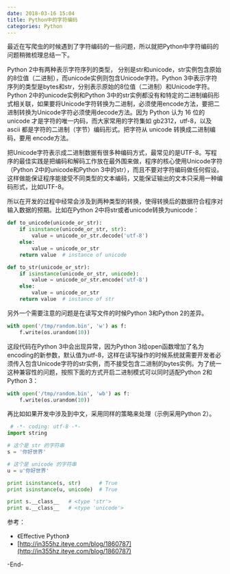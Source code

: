 ```yaml
---
date: 2018-03-16 15:04
title: Python中的字符编码
categories: Python
---
```


最近在写爬虫的时候遇到了字符编码的一些问题，所以就把Python中字符编码的问题稍微梳理总结一下。

Python 2中有两种表示字符序列的类型， 分别是str和unicode，str实例包含原始的8位值（二进制），而unicode实例则包含Unicode字符。Python 3中表示字符序列的类型是bytes和str，分别表示原始的8位值（二进制）和Unicode字符。Python 2中的unicode实例和Python 3中的str实例都没有和特定的二进制编码形式相关联，如果要将Unicode字符转换为二进制，必须使用encode方法，要把二进制转换为Unicode字符必须使用decode方法。因为 Python 认为 16 位的 unicode 才是字符的唯一内码，而大家常用的字符集如 gb2312，utf-8，以及 ascii 都是字符的二进制（字节）编码形式。把字符从 unicode 转换成二进制编码，要用 encode方法。

把Unicode字符表示成二进制数据有很多种编码方式，最常见的是UTF-8。写程序的最佳实践是把编码和解码工作放在最外围来做，程序的核心使用Unicode字符（Python 2中的unicode和Python 3中的str），而且不要对字符编码做任何假设。这样做能保证程序能接受不同类型的文本编码，又能保证输出的文本只采用一种编码形式，比如UTF-8。

所以在开发的过程中经常会涉及到两种类型的转换，使得转换后的数据符合程序对输入数据的预期。比如在Python 2中将str或者unicode转换为unicode：
```python
def to_unicode(unicode_or_str):
    if isinstance(unicode_or_str, str):
        value = unicode_or_str.decode('utf-8')
    else:
        value = unicode_or_str
    return value  # instance of unicode
```
```python
def to_str(unicode_or_str):
    if isinstance(unicode_or_str, unicode):
        value = unicode_or_str.encode('utf-8')
    else:
        value = unicode_or_str
    return value  # instance of str
```

另外一个需要注意的问题是在读写文件的时候Python 3和Python 2的差异。
```python
with open('/tmp/random.bin', 'w') as f:
    f.write(os.urandom(10))
```
这段代码在Python 3中会出现异常，因为Python 3给open函数增加了名为encoding的新参数，默认值为utf-8，这样在读写操作的时候系统就需要开发者必须传入包含Unicode字符的str实例，而不接受包含二进制的bytes实例。为了统一这种兼容性的问题，按照下面的方式开启二进制模式可以同时适配Python 2和Python 3：
```python
with open('/tmp/random.bin', 'wb') as f:
    f.write(os.urandom(10))
```

再比如如果开发中涉及到中文，采用同样的策略来处理（示例采用Python 2）。
```python
 # -*- coding: utf-8 -*-
import string

# 这个是 str 的字符串
s = '你好世界'

# 这个是 unicode 的字符串
u = u'你好世界'

print isinstance(s, str)      # True
print isinstance(u, unicode)  # True

print s.__class__   # <type 'str'>
print u.__class__   # <type 'unicode'>
```

参考：

* 《Effective Python》
* [http://in355hz.iteye.com/blog/1860787](http://in355hz.iteye.com/blog/1860787)

-End-
